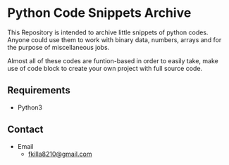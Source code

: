 
# Python Code Snippets Archive

This Repository is intended to archive little snippets of python codes.
Anyone could use them to work with binary data, numbers, arrays and for the purpose of miscellaneous jobs.

Almost all of these codes are funtion-based in order to easily take, make use of code block to create your own project with full source code.

## Requirements

- Python3

## Contact

- Email
  - <fkilla8210@gmail.com>

